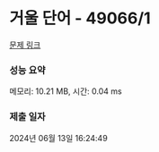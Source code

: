 # 거울 단어 - 49066/1 

[문제 링크](https://level.goorm.io/exam/49066/%EA%B1%B0%EC%9A%B8-%EB%8B%A8%EC%96%B4/quiz/1) 

### 성능 요약

메모리: 10.21 MB, 시간: 0.04 ms

### 제출 일자

2024년 06월 13일 16:24:49

